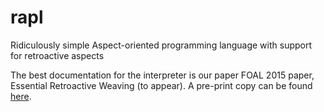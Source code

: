 # rapl
Ridiculously simple Aspect-oriented programming language with support for retroactive aspects

The best documentation for the interpreter is our paper FOAL 2015 paper, Essential Retroactive Weaving (to appear). A pre-print copy can be found [here](https://www.cs.ubc.ca/~rsalkeld/publications/foal2015.pdf).
